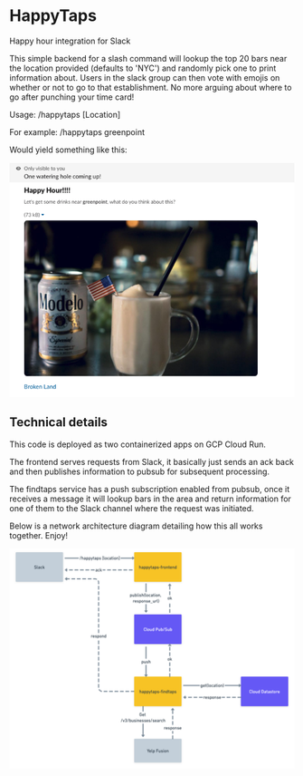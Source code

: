 # HappyTaps
Happy hour integration for Slack

This simple backend for a slash command will lookup the top 20 bars near the location provided (defaults to 'NYC') and randomly pick one to print information about.  Users in the slack group can then vote with emojis on whether or not to go to that establishment.  No more arguing about where to go after punching your time card!

Usage:
/happytaps [Location]

For example:
/happytaps greenpoint

Would yield something like this:

![screenshot](https://github.com/irishroryc/HappyTaps/blob/master/happytaps_screenshot.png?raw=true)

## Technical details

This code is deployed as two containerized apps on GCP Cloud Run.

The frontend serves requests from Slack, it basically just sends an ack back and then publishes information to pubsub for subsequent processing.

The findtaps service has a push subscription enabled from pubsub, once it receives a message it will lookup bars in the area and return information for one of them to the Slack channel where the request was initiated.

Below is a network architecture diagram detailing how this all works together.  Enjoy!

![network diagram](https://github.com/irishroryc/HappyTaps/blob/master/happytaps_architecture.png?raw=true)
